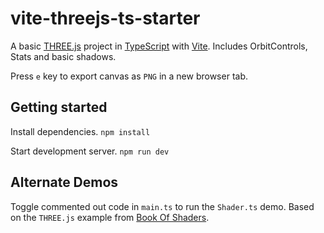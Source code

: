 # vite-threejs-ts-starter

A basic [THREE.js](https://threejs.org/) project in [TypeScript](https://www.typescriptlang.org/) with [Vite](https://vitejs.dev/). Includes OrbitControls, Stats and basic shadows.

Press `e` key to export canvas as `PNG` in a new browser tab.

## Getting started

Install dependencies.
`npm install`

Start development server.
`npm run dev`

## Alternate Demos

Toggle commented out code in `main.ts` to run the `Shader.ts` demo. Based on the `THREE.js` example from  [Book Of Shaders](https://thebookofshaders.com/04/).
